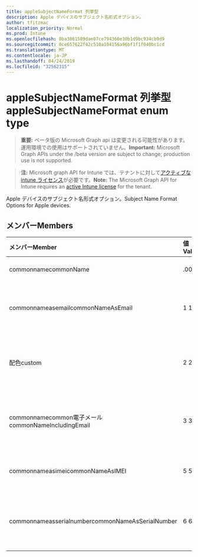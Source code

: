 ```yaml
---
title: appleSubjectNameFormat 列挙型
description: Apple デバイスのサブジェクト名形式オプション。
author: tfitzmac
localization_priority: Normal
ms.prod: Intune
ms.openlocfilehash: 8ba3861589dae07ce794366e30b1d9bc934cb9d9
ms.sourcegitcommit: 0ce657622f42c510a104156a96bf1f1f040bc1cd
ms.translationtype: MT
ms.contentlocale: ja-JP
ms.lasthandoff: 04/24/2019
ms.locfileid: "32562315"
---
```

# <a name="applesubjectnameformat-enum-type"></a><span data-ttu-id="933a3-103">appleSubjectNameFormat 列挙型</span><span class="sxs-lookup"><span data-stu-id="933a3-103">appleSubjectNameFormat enum type</span></span>

> <span data-ttu-id="933a3-104">**重要:** ベータ版の Microsoft Graph api は変更される可能性があります。運用環境での使用はサポートされていません。</span><span class="sxs-lookup"><span data-stu-id="933a3-104">**Important:** Microsoft Graph APIs under the /beta version are subject to change; production use is not supported.</span></span>

> <span data-ttu-id="933a3-105">**注:** Microsoft graph API for Intune では、テナントに対して[アクティブな intune ライセンス](https://go.microsoft.com/fwlink/?linkid=839381)が必要です。</span><span class="sxs-lookup"><span data-stu-id="933a3-105">**Note:** The Microsoft Graph API for Intune requires an [active Intune license](https://go.microsoft.com/fwlink/?linkid=839381) for the tenant.</span></span>

<span data-ttu-id="933a3-106">Apple デバイスのサブジェクト名形式オプション。</span><span class="sxs-lookup"><span data-stu-id="933a3-106">Subject Name Format Options for Apple devices.</span></span>

## <a name="members"></a><span data-ttu-id="933a3-107">メンバー</span><span class="sxs-lookup"><span data-stu-id="933a3-107">Members</span></span>
|<span data-ttu-id="933a3-108">メンバー</span><span class="sxs-lookup"><span data-stu-id="933a3-108">Member</span></span>|<span data-ttu-id="933a3-109">値</span><span class="sxs-lookup"><span data-stu-id="933a3-109">Value</span></span>|<span data-ttu-id="933a3-110">説明</span><span class="sxs-lookup"><span data-stu-id="933a3-110">Description</span></span>|
|:---|:---|:---|
|<span data-ttu-id="933a3-111">commonname</span><span class="sxs-lookup"><span data-stu-id="933a3-111">commonName</span></span>|<span data-ttu-id="933a3-112">.0</span><span class="sxs-lookup"><span data-stu-id="933a3-112">0</span></span>|<span data-ttu-id="933a3-113">共通名。</span><span class="sxs-lookup"><span data-stu-id="933a3-113">Common name.</span></span>|
|<span data-ttu-id="933a3-114">commonnameasemail</span><span class="sxs-lookup"><span data-stu-id="933a3-114">commonNameAsEmail</span></span>|<span data-ttu-id="933a3-115">1 </span><span class="sxs-lookup"><span data-stu-id="933a3-115">1</span></span>|<span data-ttu-id="933a3-116">電子メールとしての共通名。</span><span class="sxs-lookup"><span data-stu-id="933a3-116">Common name as email.</span></span>|
|<span data-ttu-id="933a3-117">配色</span><span class="sxs-lookup"><span data-stu-id="933a3-117">custom</span></span>|<span data-ttu-id="933a3-118">2 </span><span class="sxs-lookup"><span data-stu-id="933a3-118">2</span></span>|<span data-ttu-id="933a3-119">カスタムサブジェクト名の形式。</span><span class="sxs-lookup"><span data-stu-id="933a3-119">Custom subject name format.</span></span>|
|<span data-ttu-id="933a3-120">commonnamecommon電子メール</span><span class="sxs-lookup"><span data-stu-id="933a3-120">commonNameIncludingEmail</span></span>|<span data-ttu-id="933a3-121">3 </span><span class="sxs-lookup"><span data-stu-id="933a3-121">3</span></span>|<span data-ttu-id="933a3-122">電子メールを含む共通名。</span><span class="sxs-lookup"><span data-stu-id="933a3-122">Common Name Including Email.</span></span>|
|<span data-ttu-id="933a3-123">commonnameasimei</span><span class="sxs-lookup"><span data-stu-id="933a3-123">commonNameAsIMEI</span></span>|<span data-ttu-id="933a3-124">5 </span><span class="sxs-lookup"><span data-stu-id="933a3-124">5</span></span>|<span data-ttu-id="933a3-125">IMEI としての共通名。</span><span class="sxs-lookup"><span data-stu-id="933a3-125">Common Name As IMEI.</span></span>|
|<span data-ttu-id="933a3-126">commonnameasserialnumber</span><span class="sxs-lookup"><span data-stu-id="933a3-126">commonNameAsSerialNumber</span></span>|<span data-ttu-id="933a3-127">6 </span><span class="sxs-lookup"><span data-stu-id="933a3-127">6</span></span>|<span data-ttu-id="933a3-128">シリアル番号としての共通名。</span><span class="sxs-lookup"><span data-stu-id="933a3-128">Common Name As Serial Number.</span></span>|





